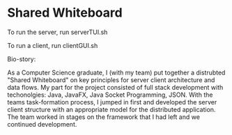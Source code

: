 # Shared Whiteboard

To run the server, run serverTUI.sh

To run a client, run clientGUI.sh

Bio-story:

As a Computer Science graduate, I (with my team) put together a distrubted "Shared Whiteboard" on key principles for server client architecture and data flows. My part for the project consisted of full stack development with techonolgies: Java, JavaFX, Java Socket Programming, JSON. With the teams task-formation process, I jumped in first and developed the server client structure with an appropriate model for the distributed application. The team worked in stages on the framework that I had left and we continued development. 

